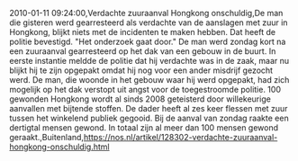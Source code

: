 2010-01-11 09:24:00,Verdachte zuuraanval Hongkong onschuldig,De man die gisteren werd gearresteerd als verdachte van de aanslagen met zuur in Hongkong, blijkt niets met de incidenten te maken hebben. Dat heeft de politie bevestigd. "Het onderzoek gaat door." De man werd zondag kort na een zuuraanval gearresteerd op het dak van een gebouw in de buurt. In eerste instantie meldde de politie dat hij verdachte was in de zaak, maar nu blijkt hij te zijn opgepakt omdat hij nog voor een ander misdrijf gezocht werd. De man, die woonde in het gebouw waar hij werd opgepakt, had zich mogelijk op het dak verstopt uit angst voor de toegestroomde politie. 100 gewonden Hongkong wordt al sinds 2008 geteisterd door willekeurige aanvallen met bijtende stoffen. De dader heeft al zes keer flessen met zuur tussen het winkelend publiek gegooid. Bij de aanval van zondag raakte een dertigtal mensen gewond. In totaal zijn al meer dan 100 mensen gewond geraakt.,Buitenland,https://nos.nl/artikel/128302-verdachte-zuuraanval-hongkong-onschuldig.html